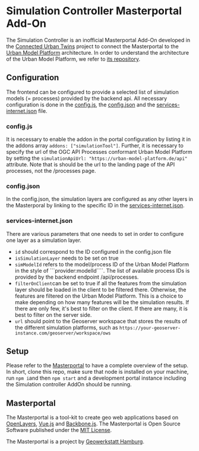 

# Simulation Controller Masterportal Add-On 
The Simulation Controller is an inofficial Masterportal Add-On developed in the [Connected Urban Twins](https://www.connectedurbantwins.de/en/) project to connect the Masterportal to the [Urban Model Platform](https://github.com/citysciencelab/urban-model-platform) architecture. In order to understand the architecture of the Urban Model Platform, we refer to [its repository](https://github.com/citysciencelab/urban-model-platform).

## Configuration
The frontend can be configured to provide a selected list of simulation models (= processes) provided by the backend api. All necessary configuration is done in the [config.js](/portal/simulation/config.js), the [config.json](/portal/simulation/config.json) and the [services-internet.json](/portal/simulation/resources/services-internet.json) file.

### config.js
It is necessary to enable the addon in the portal configuration by listing it in the addons array ```addons: ["simulationTool"]```. Further, it is necessary to specify the url of the OGC API Processes conformant Urban Model Platform by setting the ```simulationApiUrl: "https://urban-model-platform.de/api" ``` attribute. Note that is should be the url to the landing page of the API processes, not the /processes page.  


### config.json
In the config.json, the simulation layers are configured as any other layers in the Masterporal by linking to the specific ID in the [services-internet.json](/portal/simulation/resources/services-internet.json).

### services-internet.json
There are various parameters that one needs to set in order to configure one layer as a simulation layer.
- ```id``` should correspond to the ID configured in the config.json file
- ```isSimulationLayer``` needs to be set on true
- ```simModelId``` refers to the model/process ID of the Urban Model Platform in the style of ```provider:modelId````. The list of available process IDs is provided by the backend endpoint <base url>/api/processes.
- ```filterOnClient```can be set to true if all the features from the simulation layer should be loaded in the client to be filtered there. Otherwise, the features are filtered on the Urban Model Platform. This is a choice to make depending on how many features will be the simulation results. If there are only few, it's best to filter on the client. If there are many, it is best to filter on the server side. 
- ```url``` should point to the Geoserver workspace that stores the results of the different simulation platforms, such as ```https://your-geoserver-instance.com/geoserver/workspace/ows```

## Setup
Please refer to the [Masterportal](#masterportal) to have a complete overview of the setup. In short, clone this repo, make sure that node is installed on your machine, run ```npm i```and then ```npm start``` and a development portal instance including the Simulation controller AddOn should be running. 

## Masterportal
The Masterportal is a tool-kit to create geo web applications based on [OpenLayers](https://openlayers.org), [Vue.js](https://vuejs.org/) and [Backbone.js](https://backbonejs.org). The Masterportal is Open Source Software published under the [MIT License](https://bitbucket.org/geowerkstatt-hamburg/masterportal/src/dev/License.txt).

The Masterportal is a project by [Geowerkstatt Hamburg](https://www.hamburg.de/geowerkstatt/).